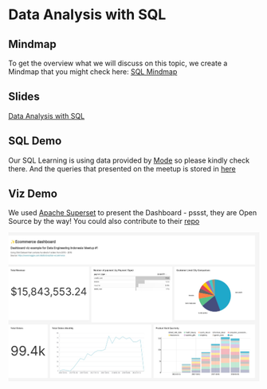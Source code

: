 # Data Analysis with SQL

## Mindmap
To get the overview what we will discuss on this topic, we create a Mindmap that you might check here: [SQL Mindmap](https://www.mindomo.com/mindmap/sql-a037cdee98af462aad9c9210aef0194b)

## Slides
[Data Analysis with SQL](https://github.com/data-engineers-id/dei-meetups/Intro%20to%20Data%20Engineering/Data%20Analysis%20with%20SQL/Meetup.pdf)

## SQL Demo
Our SQL Learning is using data provided by [Mode](https://mode.com/sql-tutorial/) so please kindly check there.
And the queries that presented on the meetup is stored in [here](intro-sql.sql) 

## Viz Demo
We used [Apache Superset](https://superset.apache.org/) to present the Dashboard - pssst, they are Open Source by the way! You could also contribute to their [repo](https://github.com/apache/superset)

![dashboard](olist-dashboard.jpg)